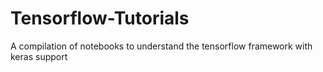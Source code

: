 # Tensorflow-Tutorials
 A compilation of notebooks to understand the tensorflow framework with keras support
